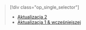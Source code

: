> [!div class="op_single_selector"]
> * [Aktualizacja 2](../articles/storsimple/storsimple-manage-jobs-u2.md)
> * [Aktualizacja 1 & wcześniejszej](../articles/storsimple/storsimple-manage-jobs.md)
> 
> 

